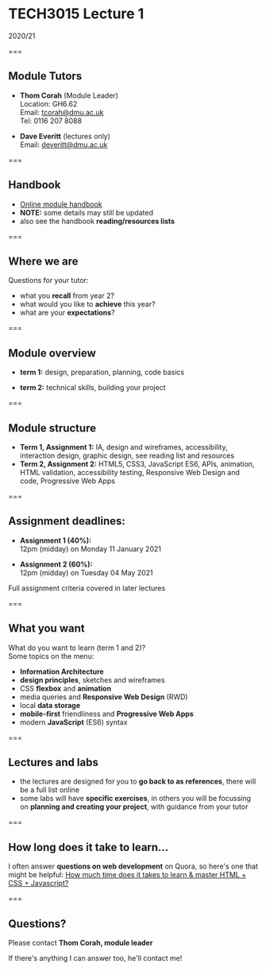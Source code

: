 # TECH3015 Lecture 1

2020/21

===

## Module Tutors

- **Thom Corah** (Module Leader)  
Location: GH6.62  
Email: [tcorah@dmu.ac.uk](mailto:tcorah@dmu.ac.uk)  
Tel: 0116 207 8088

- **Dave Everitt** (lectures only)  
Email: deveritt@dmu.ac.uk

===

## Handbook

<!-- https://tech3015.github.io/lectures/module-handbook.html -->
- [Online module handbook](https://thomcorah.github.io/dmu-multimedia/lab-reader.html?TECH3015-Module-Handbook.md)
- **NOTE:** some details may still be updated
- also see the handbook **reading/resources lists**

===

## Where we are

Questions for your tutor:

- what you **recall** from year 2?
- what would you like to **achieve** this year?
- what are your **expectations**?

===

## Module overview

- **term 1:** design, preparation, planning, code basics

- **term 2:** technical skills, building your project

===

## Module structure

- **Term 1, Assignment 1:** IA, design and wireframes, accessibility, interaction design, graphic design, see reading list and resources
- **Term 2, Assignment 2:** HTML5, CSS3, JavaScript ES6, APIs, animation, HTML validation, accessibility testing, Responsive Web Design and code, Progressive Web Apps

===

## Assignment deadlines:

- **Assignment 1 (40%):**  
12pm (midday) on Monday 11 January 2021

- **Assignment 2 (60%):**  
12pm (midday) on Tuesday 04 May 2021

Full assignment criteria covered in later lectures

===

## What you want

What do you want to learn (term 1 and 2)?  
Some topics on the menu:

- **Information Architecture**
- **design principles**, sketches and wireframes
- CSS **flexbox** and **animation**
- media queries and **Responsive Web Design** (RWD)
- local **data storage**
- **mobile-first** friendliness and **Progressive Web Apps**
- modern **JavaScript** (ES6) syntax

===

## Lectures and labs

- the lectures are designed for you to **go back to as references**, there will be a full list online
- some labs will have **specific exercises**, in others you will be focussing on **planning and creating your project**, with guidance from your tutor

===

## How long does it take to learn…

I often answer **questions on web development** on Quora, so here's one that might be helpful: [How much time does it takes to learn & master HTML + CSS + Javascript?](https://qr.ae/TUhnL4)

===

## Questions?

Please contact **Thom Corah, module leader**

If there's anything I can answer too, he'll contact me!
